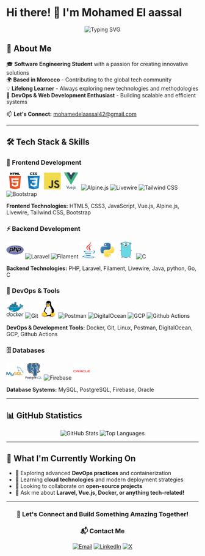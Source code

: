 # Hi there! 👋 I'm Mohamed El aassal

<div align="center">

![Typing SVG](https://readme-typing-svg.herokuapp.com?font=Fira+Code&pause=1000&color=2196F3&center=true&vCenter=true&width=435&lines=Full+Stack+Developer;Software+Engineering+Student;DevOps+Enthusiast;Lifelong+Learner+from+Morocco)

</div>

## 🚀 About Me

🎓 **Software Engineering Student** with a passion for creating innovative solutions  
🌍 **Based in Morocco** - Contributing to the global tech community  
💡 **Lifelong Learner** - Always exploring new technologies and methodologies  
🔧 **DevOps & Web Development Enthusiast** - Building scalable and efficient systems  

📫 **Let's Connect:** [mohamedelaassal42@gmail.com](mailto:mohamedelaassal42@gmail.com)

---

## 🛠️ Tech Stack & Skills

### 🎨 Frontend Development
<p align="left">
  <img src="https://raw.githubusercontent.com/devicons/devicon/master/icons/html5/html5-original-wordmark.svg" alt="HTML5" width="45" height="45"/>
  <img src="https://raw.githubusercontent.com/devicons/devicon/master/icons/css3/css3-original-wordmark.svg" alt="CSS3" width="45" height="45"/>
  <img src="https://raw.githubusercontent.com/devicons/devicon/master/icons/javascript/javascript-original.svg" alt="JavaScript" width="45" height="45"/>
  <img src="https://raw.githubusercontent.com/devicons/devicon/master/icons/vuejs/vuejs-original-wordmark.svg" alt="Vue.js" width="45" height="45"/>
  <img src="https://icon.icepanel.io/Technology/svg/Livewire.svg" alt="Alpine.js" width="45" height="45"/>
  <img src="https://icon.icepanel.io/Technology/svg/Alpine.js.svg" alt="Livewire" width="45" height="45"/>
  <img src="https://upload.wikimedia.org/wikipedia/commons/d/d5/Tailwind_CSS_Logo.svg" alt="Tailwind CSS" width="45" height="45"/>
  <img src="https://upload.wikimedia.org/wikipedia/commons/b/b2/Bootstrap_logo.svg" alt="Bootstrap" width="45" height="45"/>
  
</p>

**Frontend Technologies:** HTML5, CSS3, JavaScript, Vue.js, Alpine.js, Livewire, Tailwind CSS, Bootstrap

### ⚡ Backend Development
<p align="left">
  <img src="https://raw.githubusercontent.com/devicons/devicon/master/icons/php/php-original.svg" alt="PHP" width="45" height="45"/>
  <img src="https://cdn.worldvectorlogo.com/logos/laravel-2.svg" alt="Laravel" width="45" height="45"/>
  <img src="https://avatars.githubusercontent.com/u/64450473?s=48&v=4" alt="Filament" width="45" height="45"/>
  <img src="https://raw.githubusercontent.com/devicons/devicon/master/icons/java/java-original.svg" alt="Java" width="45" height="45"/>
  <img src="https://raw.githubusercontent.com/devicons/devicon/master/icons/python/python-original.svg" alt="Python" width="45" height="45"/>
  <img src="https://raw.githubusercontent.com/devicons/devicon/master/icons/go/go-original.svg" alt="Go" width="45" height="45"/>
  <img src="https://icon.icepanel.io/Technology/svg/C.svg" alt="C" width="45" height="45"/>
  
</p>

**Backend Technologies:** PHP, Laravel, Filament, Livewire, Java, python, Go, C


### 🔧 DevOps & Tools
<p align="left">
  <img src="https://raw.githubusercontent.com/devicons/devicon/master/icons/docker/docker-original-wordmark.svg" alt="Docker" width="45" height="45"/>
  <img src="https://www.vectorlogo.zone/logos/git-scm/git-scm-icon.svg" alt="Git" width="45" height="45"/>
  <img src="https://raw.githubusercontent.com/devicons/devicon/master/icons/linux/linux-original.svg" alt="Linux" width="45" height="45"/>
  <img src="https://www.vectorlogo.zone/logos/getpostman/getpostman-icon.svg" alt="Postman" width="45" height="45"/>
  <img src="https://icon.icepanel.io/Technology/svg/Digital-Ocean.svg" alt="DigitalOcean" width="45" height="45"/>
  <img src="https://icon.icepanel.io/Technology/svg/Google-Cloud.svg" alt="GCP" width="45" height="45"/>
  <img src="https://logo.svgcdn.com/l/github-actions.svg" alt="Github Actions" width="45" height="45"/>

</p>

**DevOps & Development Tools:** Docker, Git, Linux, Postman, DigitalOcean, GCP, Github Actions

### 🗄️ Databases
<p align="left">
  <img src="https://raw.githubusercontent.com/devicons/devicon/master/icons/mysql/mysql-original-wordmark.svg" alt="MySQL" width="45" height="45"/>
  <img src="https://raw.githubusercontent.com/devicons/devicon/master/icons/postgresql/postgresql-original-wordmark.svg" alt="PostgreSQL" width="45" height="45"/>
  <img src="https://imgs.search.brave.com/YUVeDdqChQKYFrHaH7b01rrCdjM_TTFQidwY3FFLHZU/rs:fit:860:0:0:0/g:ce/aHR0cHM6Ly9sb2dv/ZGl4LmNvbS9sb2dv/LzM1OTk1Ni5wbmc" alt="Firebase" width="45" height="45"/>
  <img src="https://raw.githubusercontent.com/devicons/devicon/master/icons/oracle/oracle-original.svg" alt="Oracle" width="45" height="45"/>
</p>

**Database Systems:** MySQL, PostgreSQL, Firebase, Oracle




---

## 📊 GitHub Statistics

<div align="center">
  <img src="https://github-readme-stats.vercel.app/api?username=mohamedelaassal&show_icons=true&theme=tokyonight&hide_border=true&count_private=true" alt="GitHub Stats" height="165"/>
  <img src="https://github-readme-stats.vercel.app/api/top-langs?username=mohamedelaassal&show_icons=true&theme=tokyonight&layout=compact&hide_border=true" alt="Top Languages" height="165"/>
</div>


---

## 🌟 What I'm Currently Working On

- 🔭 Exploring advanced **DevOps practices** and containerization  
- 🌱 Learning **cloud technologies** and modern deployment strategies  
- 👯 Looking to collaborate on **open-source projects**  
- 💬 Ask me about **Laravel, Vue.js, Docker, or anything tech-related!**

---

<div align="center">

### 🤝 Let's Connect and Build Something Amazing Together!

### 📬 Contact Me


[![Email](https://img.shields.io/badge/Email-D14836?style=for-the-badge&logo=gmail&logoColor=white)](mailto:mohamedelaassal42@gmail.com)
[![LinkedIn](https://img.shields.io/badge/LinkedIn-0077B5?style=for-the-badge&logo=linkedin&logoColor=white)](https://www.linkedin.com/in/mohamed-el-aassal-910486267/)
[![X](https://img.shields.io/badge/-000000?style=for-the-badge&logo=x&logoColor=white)](https://x.com/Lzz_gottalent)



</div>


